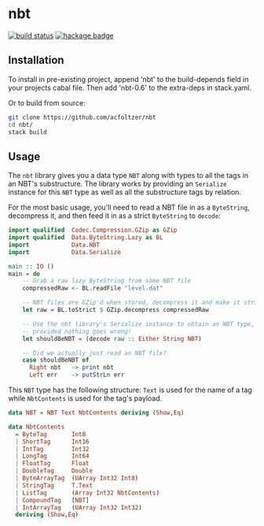 # nbt

[![build status][build]][travis]
[![hackage badge][badge]][hackage]

## Installation

To install in pre-existing project, append 'nbt' to the build-depends field in your projects cabal file. Then add 'nbt-0.6' to the extra-deps in stack.yaml.

Or to build from source:
```bash
git clone https://github.com/acfoltzer/nbt
cd nbt/
stack build
```

## Usage

The `nbt` library gives you a data type `NBT` along with types to all the tags in an NBT's substructure. The library works by providing an `Serialize` instance for this `NBT` type as well as all the substructure tags by relation.

For the most basic usage, you'll need to read a NBT file in as a `ByteString`, decompress it, and then feed it in as a strict `ByteString` to `decode`:

```haskell
import qualified  Codec.Compression.GZip as GZip
import qualified  Data.ByteString.Lazy as BL
import            Data.NBT
import            Data.Serialize

main :: IO ()
main = do
    -- Grab a raw lazy ByteString from some NBT file
    compressedRaw <- BL.readFile "level.dat"

    -- NBT files are GZip'd when stored, decompress it and make it strict
    let raw = BL.toStrict $ GZip.decompress compressedRaw

    -- Use the nbt library's Serialize instance to obtain an NBT type,
    -- provided nothing goes wrong!
    let shouldBeNBT = (decode raw :: Either String NBT)

    -- Did we actually just read an NBT file?
    case shouldBeNBT of
      Right nbt   -> print nbt
      Left err    -> putStrLn err
```

This `NBT` type has the following structure: `Text` is used for the name of a
tag while `NbtContents` is used for the tag's payload.

```haskell
data NBT = NBT Text NbtContents deriving (Show,Eq)

data NbtContents
  = ByteTag       Int8
  | ShortTag      Int16
  | IntTag        Int32
  | LongTag       Int64
  | FloatTag      Float
  | DoubleTag     Double
  | ByteArrayTag  (UArray Int32 Int8)
  | StringTag     T.Text
  | ListTag       (Array Int32 NbtContents)
  | CompoundTag   [NBT]
  | IntArrayTag   (UArray Int32 Int32)
  deriving (Show,Eq)
```

[build]: https://travis-ci.org/acfoltzer/nbt.png?branch=master
[travis]: https://travis-ci.org/acfoltzer/nbt
[badge]: https://img.shields.io/hackage/v/nbt.svg
[hackage]: http://hackage.haskell.org/package/nbt


